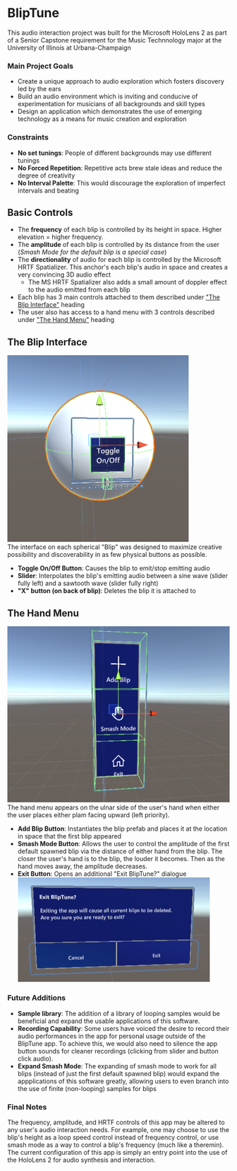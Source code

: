 # BlipTune
This audio interaction project was built for the Microsoft HoloLens 2 as part of a Senior Capstone requirement for the Music Technnology major at the University of Illinois at Urbana-Champaign

### Main Project Goals
- Create a unique approach to audio exploration which fosters discovery led by the ears 
- Build an audio environment which is inviting and conducive of experimentation for musicians of all backgrounds and skill types 
- Design an application which demonstrates the use of emerging technology as a means for music creation and exploration

### Constraints
- **No set tunings**: People of different backgrounds may use different tunings
- **No Forced Repetition**: Repetitive acts brew stale ideas and reduce the degree of creativity
- **No Interval Palette**: This would discourage the exploration of imperfect intervals and beating 

## Basic Controls
- The **frequency** of each blip is controlled by its height in space. Higher elevation = higher frequency.
- The **amplitude** of each blip is controlled by its distance from the user (*Smash Mode for the default blip is a special case*)
- The **directionality** of audio for each blip is controlled by the Microsoft HRTF Spatializer. This anchor's each blip's audio in space and creates a very convincing 3D audio effect
  - The MS HRTF Spatializer also adds a small amount of doppler effect to the audio emitted from each blip
- Each blip has 3 main controls attached to them described under ["The Blip Interface"](#The-Blip-Interface) heading
- The user also has access to a hand menu with 3 controls described under ["The Hand Menu"](#The-Hand-Menu) heading

## The Blip Interface
![A sphere with button and slider attached](https://github.com/CJRosas/BlipTune/blob/master/Media/Screenshot%202022-04-25%20233255.png) <br />
The interface on each spherical "Blip" was designed to maximize creative possibility and discoverability in as few physical buttons as possible. 
- **Toggle On/Off Button**: Causes the blip to emit/stop emitting audio
- **Slider**: Interpolates the blip's emitting audio between a sine wave (slider fully left) and a sawtooth wave (slider fully right)
- **"X" button (on back of blip)**: Deletes the blip it is attached to

## The Hand Menu
![A stack of 3 buttons](https://github.com/CJRosas/BlipTune/blob/master/Media/Screenshot%202022-04-25%20233329.png)
The hand menu appears on the ulnar side of the user's hand when either the user places either plam facing upward (left priority).
- **Add Blip Button**: Instantiates the blip prefab and places it at the location in space that the first blip appeared
- **Smash Mode Button**: Allows the user to control the amplitude of the first default spawned blip via the distance of either hand from the blip. The closer the user's hand is to the blip, the louder it becomes. Then as the hand moves away, the amplitude decreases.
- **Exit Button**: Opens an additional "Exit BlipTune?" dialogue <br/>
![Confirm Exit Button](https://github.com/CJRosas/BlipTune/blob/master/Media/Screenshot%202022-04-26%20000906.png)

### Future Additions
- **Sample library**: The addition of a library of looping samples would be beneficial and expand the usable applications of this software.
- **Recording Capability**: Some users have voiced the desire to record their audio performances in the app for personal usage outside of the BlipTune app. To achieve this, we would also need to silence the app button sounds for cleaner recordings (clicking from slider and button click audio).
- **Expand Smash Mode**: The expanding of smash mode to work for all blips (instead of just the first default spawned blip) would expand the appplications of this software greatly, allowing users to even branch into the use of finite (non-looping) samples for blips

### Final Notes
The frequency, amplitude, and HRTF controls of this app may be altered to any user's audio interaction needs. For example, one may choose to use the blip's height as a loop speed control instead of frequency control, or use smash mode as a way to control a blip's frequency (much like a theremin). The current configuration of this app is simply an entry point into the use of the HoloLens 2 for audio synthesis and interaction.
